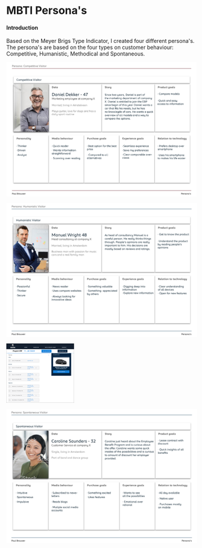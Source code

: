 # MBTI Persona's

#### Introduction

Based on the Meyer Brigs Type Indicator, I created four different persona's. The persona's are based on the four types on customer behaviour: Competitive, Humanistic, Methodical and Spontaneous.

![](../../.gitbook/assets/image%20%2810%29.png)

![](../../.gitbook/assets/image%20%2825%29.png)

![](../../.gitbook/assets/image%20%2830%29.png)

![](../../.gitbook/assets/image%20%2837%29.png)

